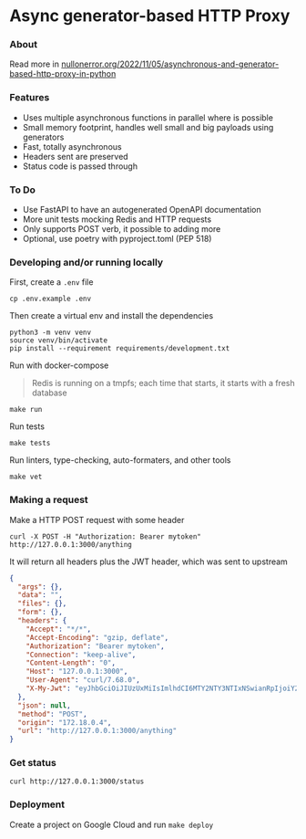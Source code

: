 # Async generator-based HTTP Proxy

### About
Read more in [nullonerror.org/2022/11/05/asynchronous-and-generator-based-http-proxy-in-python](https://nullonerror.org/2022/11/05/asynchronous-and-generator-based-http-proxy-in-python/)

### Features
* Uses multiple asynchronous functions in parallel where is possible
* Small memory footprint, handles well small and big payloads using generators
* Fast, totally asynchronous
* Headers sent are preserved
* Status code is passed through


### To Do
* Use FastAPI to have an autogenerated OpenAPI documentation
* More unit tests mocking Redis and HTTP requests
* Only supports POST verb, it possible to adding more
* Optional, use poetry with pyproject.toml (PEP 518)

### Developing and/or running locally

First, create a `.env` file

```
cp .env.example .env
```

Then create a virtual env and install the dependencies

```shell
python3 -m venv venv
source venv/bin/activate
pip install --requirement requirements/development.txt
```

Run with docker-compose

> Redis is running on a tmpfs; each time that starts, it starts with a fresh database

```shell
make run
```

Run tests

```shell
make tests
```

Run linters, type-checking, auto-formaters, and other tools

```shell
make vet
```

### Making a request

Make a HTTP POST request with some header

```shell
curl -X POST -H "Authorization: Bearer mytoken" http://127.0.0.1:3000/anything
```

It will return all headers plus the JWT header, which was sent to upstream

```json
{
  "args": {}, 
  "data": "", 
  "files": {}, 
  "form": {}, 
  "headers": {
    "Accept": "*/*", 
    "Accept-Encoding": "gzip, deflate", 
    "Authorization": "Bearer mytoken", 
    "Connection": "keep-alive", 
    "Content-Length": "0", 
    "Host": "127.0.0.1:3000", 
    "User-Agent": "curl/7.68.0", 
    "X-My-Jwt": "eyJhbGciOiJIUzUxMiIsImlhdCI6MTY2NTY3NTIxNSwianRpIjoiY2NhOWJkZDg0ODFlNGI4ZGE5Y2QzNDA5YWY5MzVmODEiLCJ0eXAiOiJKV1QifQ.eyJ1c2VyIjoidXNlcm5hbWUiLCJkYXRlIjoiMjAyMi0xMC0xM1QxNTozMzozNS4zOTc0NzErMDA6MDAifQ.zxiKtZekBex0q5HeTDe5YQQ41dO5rh4-nJutvKUJ0LI3s2Nx1ZGPiRd1eSjtu5xo0dmQMSYxqW5vjgIaWd6_Bg"
  }, 
  "json": null, 
  "method": "POST", 
  "origin": "172.18.0.4", 
  "url": "http://127.0.0.1:3000/anything"
}
```

### Get status

```shell
curl http://127.0.0.1:3000/status
```

### Deployment

Create a project on Google Cloud and run `make deploy`
